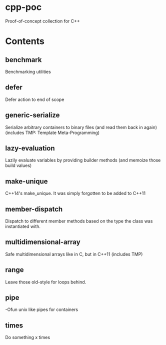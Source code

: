 cpp-poc
=======

Proof-of-concept collection for C++


Contents
========

benchmark
---------

Benchmarking utilities

defer
-----

Defer action to end of scope

generic-serialize
-----------------

Serialize arbitrary containers to binary files (and read them back in again) (includes TMP: Template Meta-Programming)

lazy-evaluation
---------------

Lazily evaluate variables by providing builder methods (and memoize those build values)

make-unique
-----------

C++14's make_unique. It was simply forgotten to be added to C++11

member-dispatch
---------------

Dispatch to different member methods based on the type the class was instantiated with.

multidimensional-array
----------------------

Safe multidimensional arrays like in C, but in C++11 (includes TMP)

range
-----

Leave those old-style for loops behind.

pipe
----

-Ofun unix like pipes for containers

times
-----

Do something x times